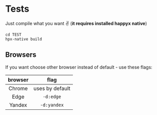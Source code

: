 # Tests

Just compile what you want ✌  (**it requires installed happyx native**)
```shell
cd TEST
hpx-native build
```


## Browsers

If you want choose other browser instead of default - use these flags:

| browser         | flag            |
| :-----:         | :-------------: |
| Chrome          | uses by default |
| Edge            | `-d:edge`       |
| Yandex          | `-d:yandex`     |
